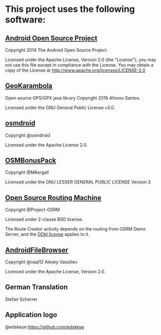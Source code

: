This project uses the following software:
=========

## [Android Open Source Project](https://source.android.com)
Copyright 2014 The Android Open Source Project.

Licensed under the Apache License, Version 2.0 (the "License");
you may not use this file except in compliance with the License.
You may obtain a copy of the License at http://www.apache.org/licenses/LICENSE-2.0

## [GeoKarambola](https://sourceforge.net/projects/geokarambola)
Open source GPS/GPX java library Copyright 2016 Afonso Santos.

Licensed under the GNU General Public License v3.0.

## [osmdroid](https://github.com/osmdroid/osmdroid)
Copyright @osmdroid

Licensed under the Apache License 2.0.

## [OSMBonusPack](https://github.com/MKergall/osmbonuspack)
Copyright @MKergall

Licensed under the GNU LESSER GENERAL PUBLIC LICENSE Version 3

## [Open Source Routing Machine](http://project-osrm.org)
Copyright @Project-OSRM

Licensed under 2-clause BSD license.

The Route Creator activity depends on the routing from OSRM Demo Server, and the 
[ODbl license](https://opendatacommons.org/licenses/odbl) applies to it. 

## [AndroidFileBrowser](https://github.com/vaal12/AndroidFileBrowser)
Copyright @vaal12 Alexey Vassiliev 

Licensed under the Apache License, Version 2.0.

## German Translation
Stefan Scherrer

## Application logo
@edskeye https://github.com/edskeye

